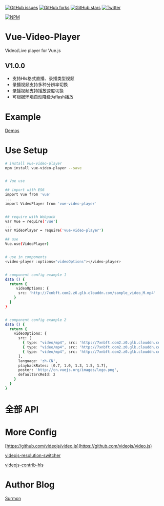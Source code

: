 [![GitHub issues](https://img.shields.io/github/issues/surmon-china/vue-video-player.svg?style=flat-square)](https://github.com/surmon-china/vue-video-player/issues)
[![GitHub forks](https://img.shields.io/github/forks/surmon-china/vue-video-player.svg?style=flat-square)](https://github.com/surmon-china/vue-video-player/network)
[![GitHub stars](https://img.shields.io/github/stars/surmon-china/vue-video-player.svg?style=flat-square)](https://github.com/surmon-china/vue-video-player/stargazers)
[![Twitter](https://img.shields.io/twitter/url/https/github.com/surmon-china/vue-video-player.svg?style=flat-square)](https://twitter.com/intent/tweet?text=Wow:&url=%5Bobject%20Object%5D)

[![NPM](https://nodei.co/npm/vue-video-player.png?downloads=true&downloadRank=true&stars=true)](https://nodei.co/npm/vue-video-player/)


# Vue-Video-Player
Video/Live player for Vue.js

## V1.0.0

  - 支持Hls格式直播、录播类型视频
  - 录播视频支持多种分辨率切换
  - 录播视频支持播放速度切换
  - 可根据环境自动降级为flash播放

# Example
[Demos](https://surmon-china.github.io/vue-video-player)


# Use Setup

``` bash
# install vue-video-player
npm install vue-video-player --save


# Vue use

## import with ES6
import Vue from 'vue'
...
import VideoPlayer from 'vue-video-player'


## require with Webpack
var Vue = require('vue')
...
var VideoPlayer = require('vue-video-player')

## use
Vue.use(VideoPlayer)


# use in components
<video-player :options="videoOptions"></video-player>


# component config example 1
data () {
  return {
     videoOptions: {
      src: 'http://7xnbft.com2.z0.glb.clouddn.com/sample_video_M.mp4'
    }
  }
}


# component config example 2
data () {
  return {
    videoOptions: {
      src: [
        { type: "video/mp4", src: 'http://7xnbft.com2.z0.glb.clouddn.com/sample_video_M.mp4', label: '原画', res: 1 },
        { type: "video/mp4", src: 'http://7xnbft.com2.z0.glb.clouddn.com/sample_video_M.mp4', label: '高清', res: 2 },
        { type: "video/mp4", src: 'http://7xnbft.com2.z0.glb.clouddn.com/sample_video_M.mp4', label: '流畅', res: 3 }
      ],
      language: 'zh-CN',
      playbackRates: [0.7, 1.0, 1.3, 1.5, 1.7],
      poster: 'http://cn.vuejs.org/images/logo.png',
      defaultSrcReId: 2
    }
  }
}

```

# 全部 API



# More Config

[https://github.com/videojs/video.js](https://github.com/videojs/video.js)

[videojs-resolution-switcher](https://github.com/kmoskwiak/videojs-resolution-switcher)

[videojs-contrib-hls](https://github.com/videojs/videojs-contrib-hls)


# Author Blog
[Surmon](http://surmon.me)
